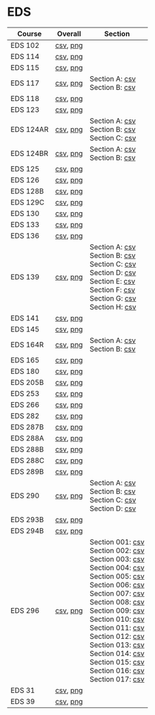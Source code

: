 # EDS

| Course | Overall | Section |
| ------ | ------- | ------- |
| EDS 102 | [csv](https://github.com/UCSD-Historical-Enrollment-Data/2025Spring/blob/main/overall/EDS%20102.csv), [png](https://raw.githubusercontent.com/UCSD-Historical-Enrollment-Data/2025Spring/main/plot_overall/EDS%20102.png) |  |
| EDS 114 | [csv](https://github.com/UCSD-Historical-Enrollment-Data/2025Spring/blob/main/overall/EDS%20114.csv), [png](https://raw.githubusercontent.com/UCSD-Historical-Enrollment-Data/2025Spring/main/plot_overall/EDS%20114.png) |  |
| EDS 115 | [csv](https://github.com/UCSD-Historical-Enrollment-Data/2025Spring/blob/main/overall/EDS%20115.csv), [png](https://raw.githubusercontent.com/UCSD-Historical-Enrollment-Data/2025Spring/main/plot_overall/EDS%20115.png) |  |
| EDS 117 | [csv](https://github.com/UCSD-Historical-Enrollment-Data/2025Spring/blob/main/overall/EDS%20117.csv), [png](https://raw.githubusercontent.com/UCSD-Historical-Enrollment-Data/2025Spring/main/plot_overall/EDS%20117.png) | Section A: [csv](https://github.com/UCSD-Historical-Enrollment-Data/2025Spring/blob/main/section/EDS%20117_A.csv)<br>Section B: [csv](https://github.com/UCSD-Historical-Enrollment-Data/2025Spring/blob/main/section/EDS%20117_B.csv) |
| EDS 118 | [csv](https://github.com/UCSD-Historical-Enrollment-Data/2025Spring/blob/main/overall/EDS%20118.csv), [png](https://raw.githubusercontent.com/UCSD-Historical-Enrollment-Data/2025Spring/main/plot_overall/EDS%20118.png) |  |
| EDS 123 | [csv](https://github.com/UCSD-Historical-Enrollment-Data/2025Spring/blob/main/overall/EDS%20123.csv), [png](https://raw.githubusercontent.com/UCSD-Historical-Enrollment-Data/2025Spring/main/plot_overall/EDS%20123.png) |  |
| EDS 124AR | [csv](https://github.com/UCSD-Historical-Enrollment-Data/2025Spring/blob/main/overall/EDS%20124AR.csv), [png](https://raw.githubusercontent.com/UCSD-Historical-Enrollment-Data/2025Spring/main/plot_overall/EDS%20124AR.png) | Section A: [csv](https://github.com/UCSD-Historical-Enrollment-Data/2025Spring/blob/main/section/EDS%20124AR_A.csv)<br>Section B: [csv](https://github.com/UCSD-Historical-Enrollment-Data/2025Spring/blob/main/section/EDS%20124AR_B.csv)<br>Section C: [csv](https://github.com/UCSD-Historical-Enrollment-Data/2025Spring/blob/main/section/EDS%20124AR_C.csv) |
| EDS 124BR | [csv](https://github.com/UCSD-Historical-Enrollment-Data/2025Spring/blob/main/overall/EDS%20124BR.csv), [png](https://raw.githubusercontent.com/UCSD-Historical-Enrollment-Data/2025Spring/main/plot_overall/EDS%20124BR.png) | Section A: [csv](https://github.com/UCSD-Historical-Enrollment-Data/2025Spring/blob/main/section/EDS%20124BR_A.csv)<br>Section B: [csv](https://github.com/UCSD-Historical-Enrollment-Data/2025Spring/blob/main/section/EDS%20124BR_B.csv) |
| EDS 125 | [csv](https://github.com/UCSD-Historical-Enrollment-Data/2025Spring/blob/main/overall/EDS%20125.csv), [png](https://raw.githubusercontent.com/UCSD-Historical-Enrollment-Data/2025Spring/main/plot_overall/EDS%20125.png) |  |
| EDS 126 | [csv](https://github.com/UCSD-Historical-Enrollment-Data/2025Spring/blob/main/overall/EDS%20126.csv), [png](https://raw.githubusercontent.com/UCSD-Historical-Enrollment-Data/2025Spring/main/plot_overall/EDS%20126.png) |  |
| EDS 128B | [csv](https://github.com/UCSD-Historical-Enrollment-Data/2025Spring/blob/main/overall/EDS%20128B.csv), [png](https://raw.githubusercontent.com/UCSD-Historical-Enrollment-Data/2025Spring/main/plot_overall/EDS%20128B.png) |  |
| EDS 129C | [csv](https://github.com/UCSD-Historical-Enrollment-Data/2025Spring/blob/main/overall/EDS%20129C.csv), [png](https://raw.githubusercontent.com/UCSD-Historical-Enrollment-Data/2025Spring/main/plot_overall/EDS%20129C.png) |  |
| EDS 130 | [csv](https://github.com/UCSD-Historical-Enrollment-Data/2025Spring/blob/main/overall/EDS%20130.csv), [png](https://raw.githubusercontent.com/UCSD-Historical-Enrollment-Data/2025Spring/main/plot_overall/EDS%20130.png) |  |
| EDS 133 | [csv](https://github.com/UCSD-Historical-Enrollment-Data/2025Spring/blob/main/overall/EDS%20133.csv), [png](https://raw.githubusercontent.com/UCSD-Historical-Enrollment-Data/2025Spring/main/plot_overall/EDS%20133.png) |  |
| EDS 136 | [csv](https://github.com/UCSD-Historical-Enrollment-Data/2025Spring/blob/main/overall/EDS%20136.csv), [png](https://raw.githubusercontent.com/UCSD-Historical-Enrollment-Data/2025Spring/main/plot_overall/EDS%20136.png) |  |
| EDS 139 | [csv](https://github.com/UCSD-Historical-Enrollment-Data/2025Spring/blob/main/overall/EDS%20139.csv), [png](https://raw.githubusercontent.com/UCSD-Historical-Enrollment-Data/2025Spring/main/plot_overall/EDS%20139.png) | Section A: [csv](https://github.com/UCSD-Historical-Enrollment-Data/2025Spring/blob/main/section/EDS%20139_A.csv)<br>Section B: [csv](https://github.com/UCSD-Historical-Enrollment-Data/2025Spring/blob/main/section/EDS%20139_B.csv)<br>Section C: [csv](https://github.com/UCSD-Historical-Enrollment-Data/2025Spring/blob/main/section/EDS%20139_C.csv)<br>Section D: [csv](https://github.com/UCSD-Historical-Enrollment-Data/2025Spring/blob/main/section/EDS%20139_D.csv)<br>Section E: [csv](https://github.com/UCSD-Historical-Enrollment-Data/2025Spring/blob/main/section/EDS%20139_E.csv)<br>Section F: [csv](https://github.com/UCSD-Historical-Enrollment-Data/2025Spring/blob/main/section/EDS%20139_F.csv)<br>Section G: [csv](https://github.com/UCSD-Historical-Enrollment-Data/2025Spring/blob/main/section/EDS%20139_G.csv)<br>Section H: [csv](https://github.com/UCSD-Historical-Enrollment-Data/2025Spring/blob/main/section/EDS%20139_H.csv) |
| EDS 141 | [csv](https://github.com/UCSD-Historical-Enrollment-Data/2025Spring/blob/main/overall/EDS%20141.csv), [png](https://raw.githubusercontent.com/UCSD-Historical-Enrollment-Data/2025Spring/main/plot_overall/EDS%20141.png) |  |
| EDS 145 | [csv](https://github.com/UCSD-Historical-Enrollment-Data/2025Spring/blob/main/overall/EDS%20145.csv), [png](https://raw.githubusercontent.com/UCSD-Historical-Enrollment-Data/2025Spring/main/plot_overall/EDS%20145.png) |  |
| EDS 164R | [csv](https://github.com/UCSD-Historical-Enrollment-Data/2025Spring/blob/main/overall/EDS%20164R.csv), [png](https://raw.githubusercontent.com/UCSD-Historical-Enrollment-Data/2025Spring/main/plot_overall/EDS%20164R.png) | Section A: [csv](https://github.com/UCSD-Historical-Enrollment-Data/2025Spring/blob/main/section/EDS%20164R_A.csv)<br>Section B: [csv](https://github.com/UCSD-Historical-Enrollment-Data/2025Spring/blob/main/section/EDS%20164R_B.csv) |
| EDS 165 | [csv](https://github.com/UCSD-Historical-Enrollment-Data/2025Spring/blob/main/overall/EDS%20165.csv), [png](https://raw.githubusercontent.com/UCSD-Historical-Enrollment-Data/2025Spring/main/plot_overall/EDS%20165.png) |  |
| EDS 180 | [csv](https://github.com/UCSD-Historical-Enrollment-Data/2025Spring/blob/main/overall/EDS%20180.csv), [png](https://raw.githubusercontent.com/UCSD-Historical-Enrollment-Data/2025Spring/main/plot_overall/EDS%20180.png) |  |
| EDS 205B | [csv](https://github.com/UCSD-Historical-Enrollment-Data/2025Spring/blob/main/overall/EDS%20205B.csv), [png](https://raw.githubusercontent.com/UCSD-Historical-Enrollment-Data/2025Spring/main/plot_overall/EDS%20205B.png) |  |
| EDS 253 | [csv](https://github.com/UCSD-Historical-Enrollment-Data/2025Spring/blob/main/overall/EDS%20253.csv), [png](https://raw.githubusercontent.com/UCSD-Historical-Enrollment-Data/2025Spring/main/plot_overall/EDS%20253.png) |  |
| EDS 266 | [csv](https://github.com/UCSD-Historical-Enrollment-Data/2025Spring/blob/main/overall/EDS%20266.csv), [png](https://raw.githubusercontent.com/UCSD-Historical-Enrollment-Data/2025Spring/main/plot_overall/EDS%20266.png) |  |
| EDS 282 | [csv](https://github.com/UCSD-Historical-Enrollment-Data/2025Spring/blob/main/overall/EDS%20282.csv), [png](https://raw.githubusercontent.com/UCSD-Historical-Enrollment-Data/2025Spring/main/plot_overall/EDS%20282.png) |  |
| EDS 287B | [csv](https://github.com/UCSD-Historical-Enrollment-Data/2025Spring/blob/main/overall/EDS%20287B.csv), [png](https://raw.githubusercontent.com/UCSD-Historical-Enrollment-Data/2025Spring/main/plot_overall/EDS%20287B.png) |  |
| EDS 288A | [csv](https://github.com/UCSD-Historical-Enrollment-Data/2025Spring/blob/main/overall/EDS%20288A.csv), [png](https://raw.githubusercontent.com/UCSD-Historical-Enrollment-Data/2025Spring/main/plot_overall/EDS%20288A.png) |  |
| EDS 288B | [csv](https://github.com/UCSD-Historical-Enrollment-Data/2025Spring/blob/main/overall/EDS%20288B.csv), [png](https://raw.githubusercontent.com/UCSD-Historical-Enrollment-Data/2025Spring/main/plot_overall/EDS%20288B.png) |  |
| EDS 288C | [csv](https://github.com/UCSD-Historical-Enrollment-Data/2025Spring/blob/main/overall/EDS%20288C.csv), [png](https://raw.githubusercontent.com/UCSD-Historical-Enrollment-Data/2025Spring/main/plot_overall/EDS%20288C.png) |  |
| EDS 289B | [csv](https://github.com/UCSD-Historical-Enrollment-Data/2025Spring/blob/main/overall/EDS%20289B.csv), [png](https://raw.githubusercontent.com/UCSD-Historical-Enrollment-Data/2025Spring/main/plot_overall/EDS%20289B.png) |  |
| EDS 290 | [csv](https://github.com/UCSD-Historical-Enrollment-Data/2025Spring/blob/main/overall/EDS%20290.csv), [png](https://raw.githubusercontent.com/UCSD-Historical-Enrollment-Data/2025Spring/main/plot_overall/EDS%20290.png) | Section A: [csv](https://github.com/UCSD-Historical-Enrollment-Data/2025Spring/blob/main/section/EDS%20290_A.csv)<br>Section B: [csv](https://github.com/UCSD-Historical-Enrollment-Data/2025Spring/blob/main/section/EDS%20290_B.csv)<br>Section C: [csv](https://github.com/UCSD-Historical-Enrollment-Data/2025Spring/blob/main/section/EDS%20290_C.csv)<br>Section D: [csv](https://github.com/UCSD-Historical-Enrollment-Data/2025Spring/blob/main/section/EDS%20290_D.csv) |
| EDS 293B | [csv](https://github.com/UCSD-Historical-Enrollment-Data/2025Spring/blob/main/overall/EDS%20293B.csv), [png](https://raw.githubusercontent.com/UCSD-Historical-Enrollment-Data/2025Spring/main/plot_overall/EDS%20293B.png) |  |
| EDS 294B | [csv](https://github.com/UCSD-Historical-Enrollment-Data/2025Spring/blob/main/overall/EDS%20294B.csv), [png](https://raw.githubusercontent.com/UCSD-Historical-Enrollment-Data/2025Spring/main/plot_overall/EDS%20294B.png) |  |
| EDS 296 | [csv](https://github.com/UCSD-Historical-Enrollment-Data/2025Spring/blob/main/overall/EDS%20296.csv), [png](https://raw.githubusercontent.com/UCSD-Historical-Enrollment-Data/2025Spring/main/plot_overall/EDS%20296.png) | Section 001: [csv](https://github.com/UCSD-Historical-Enrollment-Data/2025Spring/blob/main/section/EDS%20296_001.csv)<br>Section 002: [csv](https://github.com/UCSD-Historical-Enrollment-Data/2025Spring/blob/main/section/EDS%20296_002.csv)<br>Section 003: [csv](https://github.com/UCSD-Historical-Enrollment-Data/2025Spring/blob/main/section/EDS%20296_003.csv)<br>Section 004: [csv](https://github.com/UCSD-Historical-Enrollment-Data/2025Spring/blob/main/section/EDS%20296_004.csv)<br>Section 005: [csv](https://github.com/UCSD-Historical-Enrollment-Data/2025Spring/blob/main/section/EDS%20296_005.csv)<br>Section 006: [csv](https://github.com/UCSD-Historical-Enrollment-Data/2025Spring/blob/main/section/EDS%20296_006.csv)<br>Section 007: [csv](https://github.com/UCSD-Historical-Enrollment-Data/2025Spring/blob/main/section/EDS%20296_007.csv)<br>Section 008: [csv](https://github.com/UCSD-Historical-Enrollment-Data/2025Spring/blob/main/section/EDS%20296_008.csv)<br>Section 009: [csv](https://github.com/UCSD-Historical-Enrollment-Data/2025Spring/blob/main/section/EDS%20296_009.csv)<br>Section 010: [csv](https://github.com/UCSD-Historical-Enrollment-Data/2025Spring/blob/main/section/EDS%20296_010.csv)<br>Section 011: [csv](https://github.com/UCSD-Historical-Enrollment-Data/2025Spring/blob/main/section/EDS%20296_011.csv)<br>Section 012: [csv](https://github.com/UCSD-Historical-Enrollment-Data/2025Spring/blob/main/section/EDS%20296_012.csv)<br>Section 013: [csv](https://github.com/UCSD-Historical-Enrollment-Data/2025Spring/blob/main/section/EDS%20296_013.csv)<br>Section 014: [csv](https://github.com/UCSD-Historical-Enrollment-Data/2025Spring/blob/main/section/EDS%20296_014.csv)<br>Section 015: [csv](https://github.com/UCSD-Historical-Enrollment-Data/2025Spring/blob/main/section/EDS%20296_015.csv)<br>Section 016: [csv](https://github.com/UCSD-Historical-Enrollment-Data/2025Spring/blob/main/section/EDS%20296_016.csv)<br>Section 017: [csv](https://github.com/UCSD-Historical-Enrollment-Data/2025Spring/blob/main/section/EDS%20296_017.csv) |
| EDS 31 | [csv](https://github.com/UCSD-Historical-Enrollment-Data/2025Spring/blob/main/overall/EDS%2031.csv), [png](https://raw.githubusercontent.com/UCSD-Historical-Enrollment-Data/2025Spring/main/plot_overall/EDS%2031.png) |  |
| EDS 39 | [csv](https://github.com/UCSD-Historical-Enrollment-Data/2025Spring/blob/main/overall/EDS%2039.csv), [png](https://raw.githubusercontent.com/UCSD-Historical-Enrollment-Data/2025Spring/main/plot_overall/EDS%2039.png) |  |
